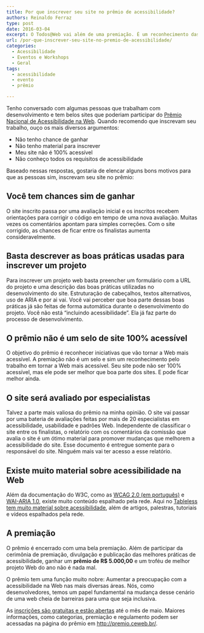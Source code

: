 ```yaml
---
title: Por que inscrever seu site no prêmio de acessibilidade?
authors: Reinaldo Ferraz
type: post
date: 2016-03-04
excerpt: O Todos@Web vai além de uma premiação. É um reconhecimento das boas práticas de acessibilidade e uma forma de receber feedback gratuito de especialistas em acessibilidade sobre seu projeto.
url: /por-que-inscrever-seu-site-no-premio-de-acessibilidade/
categories:
  - Acessibilidade
  - Eventos e Workshops
  - Geral
tags:
  - acessibilidade
  - evento
  - prêmio

---
```

Tenho conversado com algumas pessoas que trabalham com desenvolvimento e tem belos sites que poderiam participar do [Prêmio Nacional de Acessibilidade na Web][1]. Quando recomendo que inscrevam seu trabalho, ouço os mais diversos argumentos:

  * Não tenho chance de ganhar
  * Não tenho material para inscrever
  * Meu site não é 100% acessível
  * Não conheço todos os requisitos de acessibilidade

Baseado nessas respostas, gostaria de elencar alguns bons motivos para que as pessoas sim, inscrevam seu site no prêmio:

## Você tem chances sim de ganhar

O site inscrito passa por uma avaliação inicial e os inscritos recebem orientações para corrigir o código em tempo de uma nova avaliação. Muitas vezes os comentários apontam para simples correções. Com o site corrigido, as chances de ficar entre os finalistas aumenta consideravelmente.

## Basta descrever as boas práticas usadas para inscrever um projeto

Para inscrever um projeto web basta preencher um formulário com a URL do projeto e uma descrição das boas práticas utilizadas no desenvolvimento do site. Estruturação de cabeçalhos, textos alternativos, uso de ARIA e por ai vai. Você vai perceber que boa parte dessas boas práticas já são feitas de forma automática durante o desenvolvimento do projeto. Você não está &#8220;incluindo acessibilidade&#8221;. Ela já faz parte do processo de desenvolvimento.

## O prêmio não é um selo de site 100% acessível

O objetivo do prêmio é reconhecer iniciativas que vão tornar a Web mais acessível. A premiação não é um selo e sim um reconhecimento pelo trabalho em tornar a Web mais acessível. Seu site pode não ser 100% acessível, mas ele pode ser melhor que boa parte dos sites. E pode ficar melhor ainda.

## O site será avaliado por especialistas

Talvez a parte mais valiosa do prêmio na minha opinião. O site vai passar por uma bateria de avaliações feitas por mais de 20 especialistas em acessibilidade, usabilidade e padrões Web. Independente de classificar o site entre os finalistas, o relatório com os comentários da comissão que avalia o site é um ótimo material para promover mudanças que melhorem a acessibilidade do site. Esse documento é entregue somente para o responsável do site. Ninguém mais vai ter acesso a esse relatório.

## Existe muito material sobre acessibilidade na Web

Além da documentação do W3C, como as [WCAG 2.0 (em português)][2] e [WAI-ARIA 1.0][3], existe muito conteúdo espalhado pela rede. Aqui no [Tableless tem muito material sobre acessibilidade][4], além de artigos, palestras, tutoriais e vídeos espalhados pela rede.

## A premiação

O prêmio é encerrado com uma bela premiação. Além de participar da cerimônia de premiação, divulgação e publicação das melhores práticas de acessibilidade, ganhar um **prêmio de R$ 5.000,00** e um troféu de melhor projeto Web do ano não é nada mal.

O prêmio tem uma função muito nobre: Aumentar a preocupação com a acessibilidade na Web nas mais diversas áreas. Nós, como desenvolvedores, temos um papel fundamental na mudança desse cenário de uma web cheia de barreiras para uma que seja inclusiva.

As [inscrições são gratuitas e estão abertas][5] até o mês de maio. Maiores informações, como categorias, premiação e regulamento podem ser acessadas na página do prêmio em <http://premio.ceweb.br/>.

 [1]: http://premio.ceweb.br/
 [2]: https://www.w3.org/Translations/WCAG20-pt-br/
 [3]: https://www.w3.org/TR/wai-aria/
 [4]: http://tableless.com.br/?s=acessibilidade
 [5]: http://premio.ceweb.br/inscricoes/